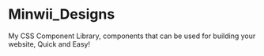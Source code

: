 # Minwii_Designs
My CSS Component Library, components that can be used for building your website, Quick and Easy!
